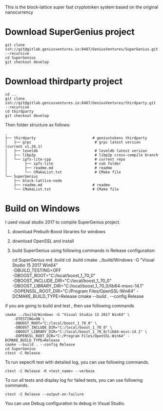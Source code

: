 This is the block-lattice super fast cryptotoken system based on the original nanocurrency

# Download SuperGenius project
   
    git clone ssh://git@gitlab.geniusventures.io:8487/GeniusVentures/SuperGenius.git --recursive 
    cd SuperGenius
    git checkout develop

# Download thirdparty project

    cd ..
    git clone ssh://git@gitlab.geniusventures.io:8487/GeniusVentures/thirdparty.git --recursive 
    cd thirdparty
    git checkout develop

Then folder structure as follows:

    .
    ├── thirdparty                          # geniustokens thirdparty
    │   ├── grpc                             # grpc latest version (current v1.28.1)
    │   ├── leveldb                          # leveldb latest version
    │   ├── libp2p                           # libp2p cross-compile branch
    │   └── ipfs-lite-cpp                    # current repo
    │        ├── ipfs-lite                   # sub folder
    │        ├── readme.md                   # readme
    │        └── CMakeList.txt               # CMake file
    └── SuperGenius   
        ├── block-lattice-node
        ├── readme.md                       # readme
        └── CMakeList.txt                   # CMake file    
 
# Build on Windows
I used visual studio 2017 to compile SuperGenius project.
1. download Prebuilt-Boost libraries for windows
2. download OpenSSL and install
3. build SuperGenius using following commands in Release configuration:


    cd SuperGenius 
    md .build 
    cd .build 
    cmake ../build/Windows -G "Visual Studio 15 2017 Win64" \
        -DBUILD_TESTING=OFF \
        -DBOOST_ROOT="C:/local/boost_1_70_0" \
        -DBOOST_INCLUDE_DIR="C:/local/boost_1_70_0" \
        -DBOOST_LIBRARY_DIR="C:/local/boost_1_70_0/lib64-msvc-14.1" \
        -DOPENSSL_ROOT_DIR="C:/Program Files/OpenSSL-Win64" -DCMAKE_BUILD_TYPE=Release
    cmake --build . --config Release


if you are going to build and test , then use following commands

    cmake ../build/Windows -G "Visual Studio 15 2017 Win64" \
        -DTESTING=ON \
        -DBOOST_ROOT="C:/local/boost_1_70_0" \
        -DBOOST_INCLUDE_DIR="C:/local/boost_1_70_0" \
        -DBOOST_LIBRARY_DIR="C:/local/boost_1_70_0/lib64-msvc-14.1" \
        -DOPENSSL_ROOT_DIR="C:/Program Files/OpenSSL-Win64" -DCMAKE_BUILD_TYPE=Release
    cmake --build . --config Release
    cd SuperGenius
    ctest -C Release

To run sepecifi test with detailed log, you can use following commands.

    ctest -C Release -R <test_name> --verbose

To run all tests and display log for failed tests, you can use following commands.

    ctest -C Release --output-on-failure

You can use Debug configuration to debug in Visual Studio.
